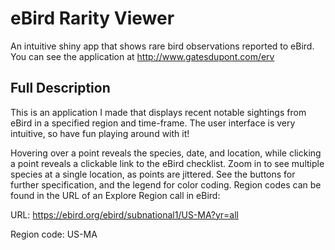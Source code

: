 # eBird Rarity Viewer
An intuitive shiny app that shows rare bird observations reported to eBird. You can see the application at http://www.gatesdupont.com/erv

## Full Description
This is an application I made that displays recent notable sightings from eBird in a specified region and time-frame. The user interface is very intuitive, so have fun playing around with it!

Hovering over a point reveals the species, date, and location, while clicking a point reveals a clickable link to the eBird checklist. Zoom in to see multiple species at a single location, as points are jittered. See the buttons for further specification, and the legend for color coding. Region codes can be found in the URL of an Explore Region call in eBird:

URL: https://ebird.org/ebird/subnational1/US-MA?yr=all

Region code: US-MA
